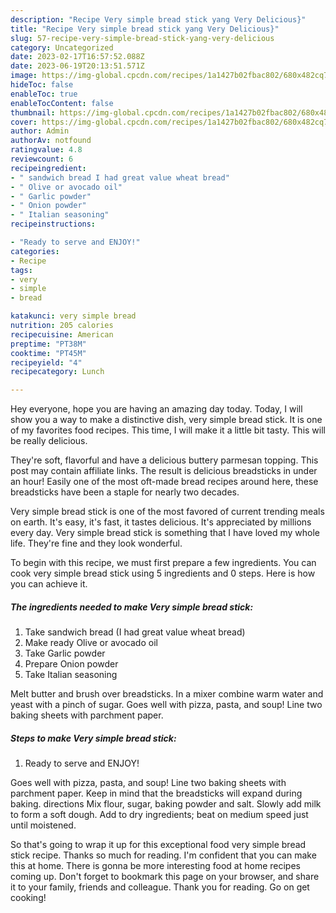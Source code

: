 ```yaml
---
description: "Recipe Very simple bread stick yang Very Delicious}"
title: "Recipe Very simple bread stick yang Very Delicious}"
slug: 57-recipe-very-simple-bread-stick-yang-very-delicious
category: Uncategorized
date: 2023-02-17T16:57:52.088Z
date: 2023-06-19T20:13:51.571Z
image: https://img-global.cpcdn.com/recipes/1a1427b02fbac802/680x482cq70/very-simple-bread-stick-recipe-main-photo.jpg
hideToc: false
enableToc: true
enableTocContent: false
thumbnail: https://img-global.cpcdn.com/recipes/1a1427b02fbac802/680x482cq70/very-simple-bread-stick-recipe-main-photo.jpg
cover: https://img-global.cpcdn.com/recipes/1a1427b02fbac802/680x482cq70/very-simple-bread-stick-recipe-main-photo.jpg
author: Admin
authorAv: notfound
ratingvalue: 4.8
reviewcount: 6
recipeingredient:
- " sandwich bread I had great value wheat bread"
- " Olive or avocado oil"
- " Garlic powder"
- " Onion powder"
- " Italian seasoning"
recipeinstructions:

- "Ready to serve and ENJOY!"
categories:
- Recipe
tags:
- very
- simple
- bread

katakunci: very simple bread 
nutrition: 205 calories
recipecuisine: American
preptime: "PT38M"
cooktime: "PT45M"
recipeyield: "4"
recipecategory: Lunch

---
```



Hey everyone, hope you are having an amazing day today. Today, I will show you a way to make a distinctive dish, very simple bread stick. It is one of my favorites food recipes. This time, I will make it a little bit tasty. This will be really delicious.

They&#39;re soft, flavorful and have a delicious buttery parmesan topping. This post may contain affiliate links. The result is delicious breadsticks in under an hour! Easily one of the most oft-made bread recipes around here, these breadsticks have been a staple for nearly two decades.

Very simple bread stick is one of the most favored of current trending meals on earth. It's easy, it's fast, it tastes delicious. It's appreciated by millions every day. Very simple bread stick is something that I have loved my whole life. They're fine and they look wonderful.


To begin with this recipe, we must first prepare a few ingredients. You can cook very simple bread stick using 5 ingredients and 0 steps. Here is how you can achieve it.

<!--inarticleads1-->

##### The ingredients needed to make Very simple bread stick:

1. Take  sandwich bread (I had great value wheat bread)
1. Make ready  Olive or avocado oil
1. Take  Garlic powder
1. Prepare  Onion powder
1. Take  Italian seasoning


Melt butter and brush over breadsticks. In a mixer combine warm water and yeast with a pinch of sugar. Goes well with pizza, pasta, and soup! Line two baking sheets with parchment paper. 

<!--inarticleads2-->

##### Steps to make Very simple bread stick:


1. Ready to serve and ENJOY!

Goes well with pizza, pasta, and soup! Line two baking sheets with parchment paper. Keep in mind that the breadsticks will expand during baking. directions Mix flour, sugar, baking powder and salt. Slowly add milk to form a soft dough. Add to dry ingredients; beat on medium speed just until moistened. 

So that's going to wrap it up for this exceptional food very simple bread stick recipe. Thanks so much for reading. I'm confident that you can make this at home. There is gonna be more interesting food at home recipes coming up. Don't forget to bookmark this page on your browser, and share it to your family, friends and colleague. Thank you for reading. Go on get cooking!
